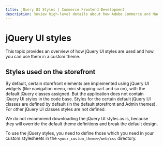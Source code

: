 ```yaml
---
title: jQuery UI Styles | Commerce Frontend Development
description: Review high-level details about how Adobe Commerce and Magento Open Source themes use jQuery UI styles.
---
```


# jQuery UI styles

This topic provides an overview of how jQuery UI styles are used and how you can use them in a custom theme.

## Styles used on the storefront

By default, certain storefront elements are implemented using jQuery UI widgets (like navigation menu, mini shopping cart and so on), with the default jQuery classes assigned. But the application does not contain jQuery UI styles in the code base. Styles for the certain default jQuery UI classes are defined by default (in the default storefront and Admin themes). For other jQuery UI classes styles are not defined.

We do not recommend downloading the jQuery UI styles as is, because they will override the default theme definitions and break the default design.

To use the jQuery styles, you need to define those which you need in your custom stylesheets in the `<your_custom_theme>/web/css` directory.
